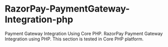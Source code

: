 # RazorPay-PaymentGateway-Integration-php
Payment Gateway Integration Using Core PHP. RazorPay Payment Gateway Integration using PHP. This section is tested in Core PHP platform.
